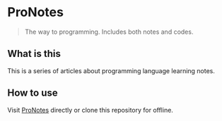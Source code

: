 # ProNotes

> The way to programming. Includes both notes and codes.

## What is this

This is a series of articles about programming language learning notes.

## How to use

Visit [ProNotes](https://pro.tomartisan.com) directly or clone this repository for offline.
